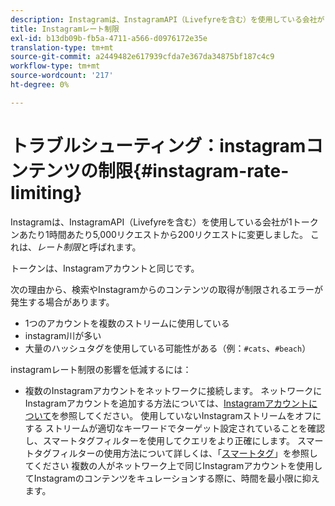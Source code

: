 ```yaml
---
description: Instagramは、InstagramAPI（Livefyreを含む）を使用している会社が1トークンあたり1時間あたり5,000リクエストから200リクエストに変更しました。 これは、レート制限と呼ばれます。
title: Instagramレート制限
exl-id: b13db09b-fb5a-4711-a566-d0976172e35e
translation-type: tm+mt
source-git-commit: a2449482e617939cfda7e367da34875bf187c4c9
workflow-type: tm+mt
source-wordcount: '217'
ht-degree: 0%

---
```


# トラブルシューティング：instagramコンテンツの制限{#instagram-rate-limiting}

Instagramは、InstagramAPI（Livefyreを含む）を使用している会社が1トークンあたり1時間あたり5,000リクエストから200リクエストに変更しました。 これは、*レート制限*&#x200B;と呼ばれます。

トークンは、Instagramアカウントと同じです。

次の理由から、検索やInstagramからのコンテンツの取得が制限されるエラーが発生する場合があります。

* 1つのアカウントを複数のストリームに使用している
* instagram川が多い
* 大量のハッシュタグを使用している可能性がある（例：`#cats`、`#beach`）

instagramレート制限の影響を低減するには：

* 複数のInstagramアカウントをネットワークに接続します。 ネットワークにInstagramアカウントを追加する方法については、[Instagramアカウントについて](/help/using/c-users-creating-accounts-with-studio-access/t-configure-social-accout-instagram/c-about-instagram-accounts.md)を参照してください。
使用していないInstagramストリームをオフにする
ストリームが適切なキーワードでターゲット設定されていることを確認し、スマートタグフィルターを使用してクエリをより正確にします。 スマートタグフィルターの使用方法について詳しくは、「[スマートタグ](/help/using/c-features-livefyre/c-smart-tags/c-smart-tags.md)」を参照してください
複数の人がネットワーク上で同じInstagramアカウントを使用してInstagramのコンテンツをキュレーションする際に、時間を最小限に抑えます。
